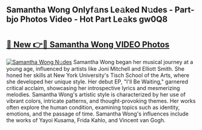 ## Samantha Wong Onlyf𝚊ns Le𝚊ked N𝚞des - Part-bjo Photos Video - Hot Part Le𝚊ks gw0Q8

# <h2><a href="http://ab75883.deff.icu/?id=Samantha+Wong">🔗 New 👉🔴 Samantha Wong VIDEO Photos</a></h2>

[![Samantha Wong N𝚞des](https://i.imgur.com/rIISA9y.gif)](http://ab75883.deff.icu/?id=Samantha+Wong)
Samantha Wong began her musical journey at a young age, influenced by artists like Joni Mitchell and Elliott Smith. She honed her skills at New York University's Tisch School of the Arts, where she developed her unique style. Her debut EP, "I'll Be Waiting," garnered critical acclaim, showcasing her introspective lyrics and mesmerizing melodies. Samantha Wong's artistic style is characterized by her use of vibrant colors, intricate patterns, and thought-provoking themes. Her works often explore the human condition, examining topics such as identity, emotions, and the passage of time. Samantha Wong's influences include the works of Yayoi Kusama, Frida Kahlo, and Vincent van Gogh.
